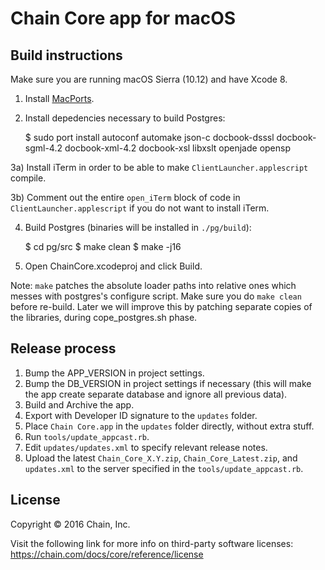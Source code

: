 # Chain Core app for macOS

## Build instructions

Make sure you are running macOS Sierra (10.12) and have Xcode 8.

1) Install [MacPorts](https://www.macports.org/install.php).

2) Install depedencies necessary to build Postgres:

    $ sudo port install autoconf automake json-c docbook-dsssl docbook-sgml-4.2 docbook-xml-4.2 docbook-xsl libxslt openjade opensp

3a) Install iTerm in order to be able to make `ClientLauncher.applescript` compile.

3b) Comment out the entire `open_iTerm` block of code in `ClientLauncher.applescript` if you do not want to install iTerm.

4) Build Postgres (binaries will be installed in `./pg/build`):

    $ cd pg/src
    $ make clean
    $ make -j16

5) Open ChainCore.xcodeproj and click Build.

Note: `make` patches the absolute loader paths into relative ones which messes with postgres's configure script.
Make sure you do `make clean` before re-build. Later we will improve this by patching separate copies of the libraries, during cope_postgres.sh phase.


## Release process

1. Bump the APP_VERSION in project settings.
2. Bump the DB_VERSION in project settings if necessary (this will make the app create separate database and ignore all previous data).
3. Build and Archive the app.
4. Export with Developer ID signature to the `updates` folder.
5. Place `Chain Core.app` in the `updates` folder directly, without extra stuff.
6. Run `tools/update_appcast.rb`. 
7. Edit `updates/updates.xml` to specify relevant release notes.
8. Upload the latest `Chain_Core_X.Y.zip`, `Chain_Core_Latest.zip`, and `updates.xml` to the server specified in the `tools/update_appcast.rb`.


## License

Copyright © 2016 Chain, Inc.

Visit the following link for more info on third-party software licenses:
https://chain.com/docs/core/reference/license
